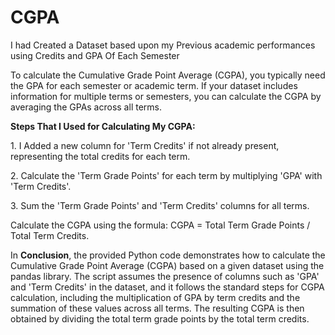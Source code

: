 # CGPA
<p>I had Created a Dataset based upon my Previous academic performances using Credits and GPA Of Each Semester</p>
<p>To calculate the Cumulative Grade Point Average (CGPA), you typically need the GPA for each semester or academic term. If your dataset includes information for multiple terms or semesters, you can calculate the CGPA by averaging the GPAs across all terms.</p>
 <P><b>Steps That I Used for Calculating My CGPA:</b></P>
<P>1. I Added a new column for 'Term Credits' if not already present, representing the total credits for each term.</P>
<p>2. Calculate the 'Term Grade Points' for each term by multiplying 'GPA' with 'Term Credits'.</p>
<p>3. Sum the 'Term Grade Points' and 'Term Credits' columns for all terms.</p>
<p>Calculate the CGPA using the formula: CGPA = Total Term Grade Points / Total Term Credits.</p>

<p>In <b>Conclusion</b>, the provided Python code demonstrates how to calculate the Cumulative Grade Point Average (CGPA) based on a given dataset using the pandas library. The script assumes the presence of columns such as 'GPA' and 'Term Credits' in the dataset, and it follows the standard steps for CGPA calculation, including the multiplication of GPA by term credits and the summation of these values across all terms. The resulting CGPA is then obtained by dividing the total term grade points by the total term credits.</p>

